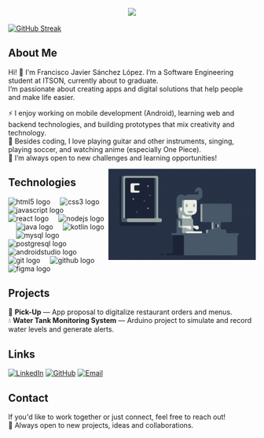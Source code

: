 <p align="center">
  <a href="https://github.com/Javityan2">
    <img src="https://readme-typing-svg.herokuapp.com?lines=Ingeniero+en+Software+en+formación;Apasionado+por+crear+soluciones+digitales;Desarrollador+de+Apps+Android+(Kotlin,+Jetpack);En+aprendizaje+de+Web+y+Backend;Java,+Node.js,+SQL,+React+(en+proceso);Siempre+aprendiendo+y+mejorando&center=true&width=500&height=50">
  </a>
</p>


[![GitHub Streak](https://streak-stats.demolab.com?user=Javityan2&theme=highcontrast&border_radius=7&hide_border=true&exclude_days=Sun%2CSat&card_width=467)](#)

## About Me

Hi! 👋 I'm Francisco Javier Sánchez López. I’m a Software Engineering student at ITSON, currently about to graduate.  
I’m passionate about creating apps and digital solutions that help people and make life easier.  

⚡ I enjoy working on mobile development (Android), learning web and backend technologies, and building prototypes that mix creativity and technology.  
🎸 Besides coding, I love playing guitar and other instruments, singing, playing soccer, and watching anime (especially One Piece).  
🚀 I’m always open to new challenges and learning opportunities!

<img alt="Night Coding" src="https://raw.githubusercontent.com/AVS1508/AVS1508/master/assets/Night-Coding.gif" align="right"/>

## Technologies

<div align="left">
  <img src="https://skillicons.dev/icons?i=html" height="40" alt="html5 logo" />
  <img width="12" />
  <img src="https://skillicons.dev/icons?i=css" height="40" alt="css3 logo" />
  <img width="12" />
  <img src="https://skillicons.dev/icons?i=js" height="40" alt="javascript logo" />
  <img width="12" />
  <img src="https://skillicons.dev/icons?i=react" height="40" alt="react logo" />
  <img width="12" />
  <img src="https://skillicons.dev/icons?i=nodejs" height="40" alt="nodejs logo" />
  <img width="12" />
  <img src="https://skillicons.dev/icons?i=java" height="40" alt="java logo" />
  <img width="12" />
  <img src="https://skillicons.dev/icons?i=kotlin" height="40" alt="kotlin logo" />
  <img width="12" />
  <img src="https://skillicons.dev/icons?i=mysql" height="40" alt="mysql logo" />
  <img width="12" />
  <img src="https://skillicons.dev/icons?i=postgres" height="40" alt="postgresql logo" />
  <img width="12" />
  <img src="https://skillicons.dev/icons?i=androidstudio" height="40" alt="androidstudio logo" />
  <img width="12" />
  <img src="https://skillicons.dev/icons?i=git" height="40" alt="git logo" />
  <img width="12" />
  <img src="https://skillicons.dev/icons?i=github" height="40" alt="github logo" />
  <img width="12" />
  <img src="https://skillicons.dev/icons?i=figma" height="40" alt="figma logo" />
</div>

## Projects

🚀 **Pick-Up** — App proposal to digitalize restaurant orders and menus.  
💧 **Water Tank Monitoring System** — Arduino project to simulate and record water levels and generate alerts.

## Links

[![LinkedIn](https://img.shields.io/badge/LinkedIn-Francisco%20Javier%20S%C3%A1nchez%20L%C3%B3pez-487FCF?style=for-the-badge&logo=LinkedIn&logoColor=white&labelColor=101010)](https://www.linkedin.com/in/francisco-javier-sánchez-lópez-881a02357/)
[![GitHub](https://img.shields.io/badge/GitHub-Javityan2-181717?style=for-the-badge&logo=github&logoColor=white&labelColor=101010)](https://github.com/Javityan2)
[![Email](https://img.shields.io/badge/Email-franciscoj.sanchezl@potros.itson.edu.mx-D14836?style=for-the-badge&logo=gmail&logoColor=white&labelColor=101010)](mailto:franciscoj.sanchezl@potros.itson.edu.mx)

## Contact

If you'd like to work together or just connect, feel free to reach out!  
💬 Always open to new projects, ideas and collaborations.

